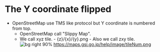 # The Y coordinate flipped

- OpenStreetMap use TMS like protocol but Y coordinate is numbered from top.
  - OpenStreetMap call "Slippy Map".
  - We call xyz tile. - {z}/{x}/{y}.png - Also we call zxy tile.
    ![bg right 90%](https://maps.gsi.go.jp/help/image/tileNum.png)
    https://maps.gsi.go.jp/help/image/tileNum.png
